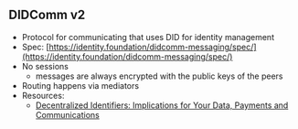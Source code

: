 ## DIDComm v2

- Protocol for communicating that uses DID for identity management
- Spec: [https://identity.foundation/didcomm-messaging/spec/](https://identity.foundation/didcomm-messaging/spec/)
- No sessions
    - messages are always encrypted with the public keys of the peers
- Routing happens via mediators
- Resources:
    - [Decentralized Identifiers: Implications for Your Data, Payments and Communications](https://newsletter.impervious.ai/decentralized-identifiers-implications-for-your-data-payments-and-communications-2/)
